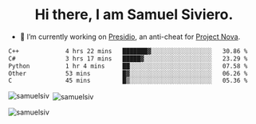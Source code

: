 <h1 align="center">Hi there, I am Samuel Siviero.</h1>

- 🔭 I’m currently working on [Presidio](https://presidio.ac), an anti-cheat for [Project Nova](https://discord.gg/novafn).

<!--START_SECTION:waka-->

```txt
C++             4 hrs 22 mins   ███████▓░░░░░░░░░░░░░░░░░   30.86 %
C#              3 hrs 17 mins   █████▓░░░░░░░░░░░░░░░░░░░   23.29 %
Python          1 hr 4 mins     ██░░░░░░░░░░░░░░░░░░░░░░░   07.58 %
Other           53 mins         █▓░░░░░░░░░░░░░░░░░░░░░░░   06.26 %
C               45 mins         █▒░░░░░░░░░░░░░░░░░░░░░░░   05.36 %
```

<!--END_SECTION:waka-->

<p><img align="left" src="https://github-readme-stats.vercel.app/api/top-langs?username=samuelsiv&show_icons=true&locale=en&layout=compact&theme=radical" alt="samuelsiv" /></p>

<p>&nbsp;<img align="center" src="https://github-readme-stats.vercel.app/api?username=samuelsiv&show_icons=true&locale=en&theme=radical" alt="samuelsiv" /></p>
<p align="left"> <img src="https://komarev.com/ghpvc/?username=samuelsiv&label=Profile%20views&color=0e75b6&style=flat" alt="samuelsiv" /> </p>
